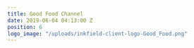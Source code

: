 ```yaml
---
title: Good Food Channel
date: 2019-06-04 04:13:00 Z
position: 6
logo_image: "/uploads/inkfield-client-logo-Good_Food.png"
---
```


